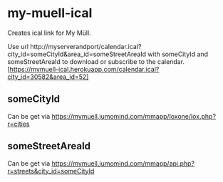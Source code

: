 # my-muell-ical
Creates ical link for My Müll.

Use url http://myserverandport/calendar.ical?city_id=someCityId&area_id=someStreetAreaId with
someCityId and someStreetAreaId to download or subscribe to the calendar.
[https://mymuell-ical.herokuapp.com/calendar.ical?city_id=30582&area_id=52]

## someCityId
Can be get via https://mymuell.jumomind.com/mmapp/loxone/lox.php?r=cities

## someStreetAreaId
Can be get via https://mymuell.jumomind.com/mmapp/api.php?r=streets&city_id=someCityId
